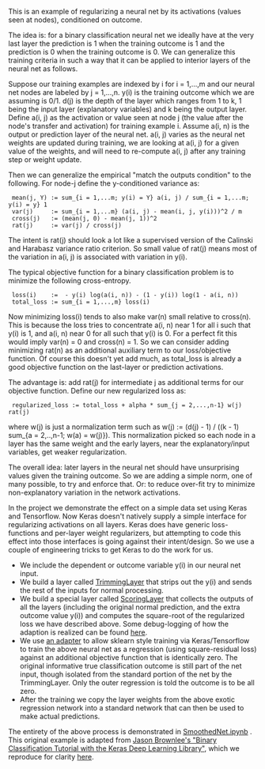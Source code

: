 
This is an example of regularizing a neural net by its activations (values seen at nodes), conditioned on outcome.

The idea is: for a binary classification neural net we ideally have at the very last layer the prediction is 1 when the training outcome is 1 and the prediction is 0 when the training outcome is 0.  We can generalize this training criteria in such a way that it can be applied to interior layers of the neural net as follows.

Suppose our training examples are indexed by i for i = 1,...,m and our neural net nodes are labeled by j = 1,...,n.  y(i) is the training outcome which we are assuming is 0/1. d(j) is the depth of the layer which ranges from 1 to k, 1 being the input layer (explanatory variables) and k being the output layer.  Define a(i, j) as the activation or value seen at node j (the value after the node's transfer and activation) for training example i.  Assume a(i, n) is the output or prediction layer of the neural net.  a(i, j) varies as the neural net weights are updated during training, we are looking at a(i, j) for a given value of the weights, and will need to re-compute a(i, j) after any training step or weight update.

Then we can generalize the empirical "match the outputs condition" to the following.  For node-j define the y-conditioned variance as:

     mean(j, Y) := sum_{i = 1,...m; y(i) = Y} a(i, j) / sum_{i = 1,...m; y(i) = y} 1
     var(j)     := sum_{i = 1,...m} (a(i, j) - mean(i, j, y(i)))^2 / m
     cross(j)   := (mean(j, 0) - mean(j, 1))^2
     rat(j)     := var(j) / cross(j) 

The intent is rat(j) should look a lot like a supervised version of the Calinski and Harabasz variance ratio criterion.  So small value of rat(j) means most of the variation in a(i, j) is associated with variation in y(i).

The typical objective function for a binary classification problem is to minimize the following cross-entropy.

     loss(i)    :=  - y(i) log(a(i, n)) - (1 - y(i)) log(1 - a(i, n))
     total_loss := sum_{i = 1,...,m} loss(i)

Now minimizing loss(i) tends to also make var(n) small relative to cross(n).  This is because the loss tries to concentrate a(i, n) near 1 for all i such that y(i) is 1, and a(i, n) near 0 for all such that y(i) is 0.  For a perfect fit this would imply var(n) = 0 and cross(n) = 1.  So we can consider adding minimizing rat(n) as an additional auxiliary term to our loss/objective function.  Of course this doesn't yet add much, as total_loss is already a good objective function on the last-layer or prediction activations.

The advantage is: add rat(j) for intermediate j as additional terms for our objective function.  Define our new regularized loss as:

     regularized_loss := total_loss + alpha * sum_{j = 2,...,n-1} w(j) rat(j)

where w(j) is just a normalization term such as w(j) := (d(j) - 1) / ((k - 1) sum_{a = 2,..,n-1; w(a) = w(j)}).  This normalization picked so each node in a layer has the same weight and the early layers, near the explanatory/input variables, get weaker regularization.

The overall idea: later layers in the neural net should have unsurprising values given the training outcome.  So we are adding a simple norm, one of many possible, to try and enforce that.  Or: to reduce over-fit try to minimize non-explanatory variation in the network activations.

In the project we demonstrate the effect on a simple data set using Keras and Tensorflow.  Now Keras doesn't natively supply a simple interface for regularizing activations on all layers.  Keras does have generic loss-functions and per-layer weight regularizers, but attempting to code this effect into those interfaces is going against their intent/design. So we use a couple of engineering tricks to get Keras to do the work for us.

  * We include the dependent or outcome variable y(i) in our neural net input.
  * We build a layer called [TrimmingLayer](https://github.com/WinVector/YConditionalRegularizedModel/blob/master/TrimmingLayer.py) that strips out the y(i) and sends the rest of the inputs for normal processing.
  * We build a special layer called [ScoringLayer](https://github.com/WinVector/YConditionalRegularizedModel/blob/master/ScoringLayer.py) that collects the outputs of all the layers (including the original normal prediction, and the extra outcome value y(i)) and computes the square-root of the regularized loss we have described above.  Some debug-logging of how the adaption is realized can be found [here](https://github.com/WinVector/YConditionalRegularizedModel/blob/master/DebugNet.ipynb).
  * We use [an adapter](https://github.com/WinVector/YConditionalRegularizedModel/blob/master/YConditionalRegularizedModel.py) to allow sklearn style training via Keras/Tensorflow to train the above neural net as a regression (using square-residual loss) against an additional objective function that is identically zero.  The original informative true classification outcome is still part of the net input, though isolated from the standard portion of the net by the TrimmingLayer.  Only the outer regression is told the outcome is to be all zero.
  * After the training we copy the layer weights from the above exotic regression network into a standard network that can then be used to make actual predictions.

The entirety of the above process is demonstrated in [SmoothedNet.ipynb](https://github.com/WinVector/YConditionalRegularizedModel/blob/master/SmoothedNet.ipynb) .  This original example is adapted from [Jason Brownlee's "Binary Classification Tutorial with the Keras Deep Learning Library"](https://machinelearningmastery.com/binary-classification-tutorial-with-the-keras-deep-learning-library/), which we reproduce for clarity [here](https://github.com/WinVector/YConditionalRegularizedModel/blob/master/BaseNet.ipynb).



